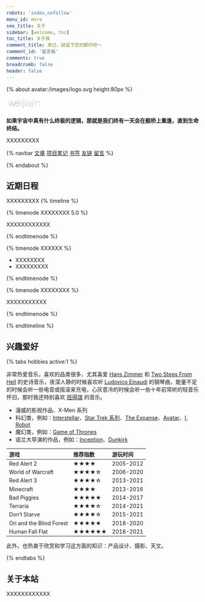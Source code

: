 ```yaml
---
robots: 'index,nofollow'
menu_id: more
seo_title: 关于
sidebar: [welcome, toc]
toc_title: 关于我
comment_title: 来过，就留下您的脚印吧～
comment_id: '留言板'
comments: true
breadcrumb: false
header: false
---
```


{% about avatar:/images/logo.svg height:80px %}

<img height="32px" alt="weijiajin" src="/images/weijiajin.png">

**如果宇宙中真有什么终极的逻辑，那就是我们终有一天会在舰桥上重逢，直到生命终结。**

XXXXXXXXX

{% navbar [文章](/) [项目](/wiki/)[笔记](/notes/) [书签](/bookmark/) [友链](/friends/) [留言](#comments) %}

{% endabout %}

## 近期日程
XXXXXXXXX
{% timeline %}

{% timenode XXXXXXXX 5.0 %}

XXXXXXXXXXXX

{% endtimenode %}

{% timenode XXXXXX %}

- XXXXXXXX
- XXXXXXXXX

{% endtimenode %}

{% timenode XXXXXXXX %}

XXXXXXXXXXX

{% endtimenode %}

{% endtimeline %}

## 兴趣爱好

{% tabs hobbies active:1 %}

<!-- tab 音乐 -->

非常热爱音乐，喜欢的品类很多，尤其喜爱 [Hans Zimmer](https://music.163.com/#/artist?id=34517) 和 [Two Steps From Hell](https://music.163.com/#/artist?id=102714) 的史诗音乐，夜深人静的时候喜欢听 [Ludovico Einaudi](https://music.163.com/#/artist?id=38127) 的钢琴曲，能量不足的时候会听一些电音或摇滚来充电，心灰意冷的时候会听一些十年前常听的轻音乐怀旧，那时我还特别喜欢 [班得瑞](https://music.163.com/#/artist?id=88149) 的音乐。

<!-- endtab -->

<!-- tab 影视 -->

- 漫威的影视作品、X-Men 系列
- 科幻类，例如：[Interstellar](https://movie.douban.com/subject/1889243/)、[Star Trek 系列](https://movie.douban.com/subject/2132932/)、[The Expanse](https://movie.douban.com/subject/25926851/)、[Avatar](https://movie.douban.com/subject/1652587/)、[I, Robot](https://movie.douban.com/subject/1308843/)
- 魔幻类，例如：[Game of Thrones](https://movie.douban.com/subject/3016187/)
- 诺兰大导演的作品，例如：[Inception](https://movie.douban.com/subject/3541415/)、[Dunkirk](https://movie.douban.com/subject/26607693/)

<!-- endtab -->

<!-- tab 游戏 -->

| 游戏            | 推荐指数 | 游玩时间 |
| :-------------- | :------- | :------- |
| Red Alert 2 | ★★★★        | 2005-2012     |
| World of Warcraft | ★★★★☆        | 2006-2020     |
| Red Alert 3 | ★★★★☆        | 2013-2021     |
| Minecraft       | ★★★★        | 2013-2016     |
| Bad Piggies        | ★★★★★        | 2014-2017     |
| Terraria        | ★★★★☆        | 2014-2021     |
| Don‘t Starve    | ★★★★☆        | 2015-2021     |
| Ori and the Blind Forest | ★★★★★        | 2018-2020     |
| Human Fall Flat | ★★★★★★       | 2018-2021     |

<!-- endtab -->

<!-- tab 话题 -->

此外，也热衷于欣赏和学习这方面的知识：产品设计、摄影、天文。

<!-- endtab -->

{% endtabs %}

## 关于本站

XXXXXXXXXXXX